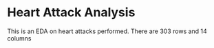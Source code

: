 # Heart Attack Analysis
 This is an EDA on heart attacks performed. There are 303 rows and 14 columns
